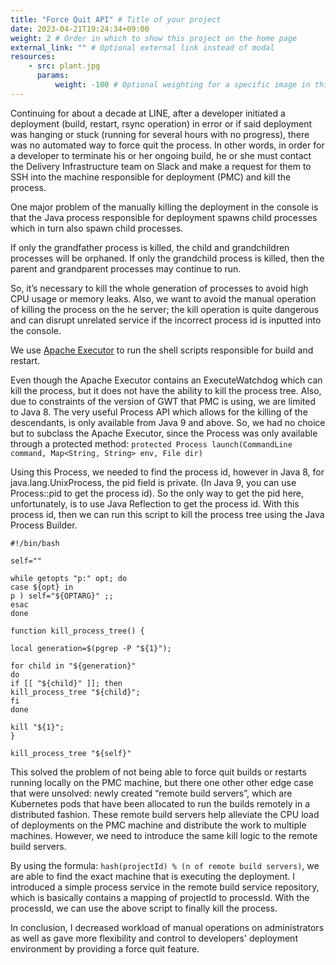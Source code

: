 ```yaml
---
title: "Force Quit API" # Title of your project
date: 2023-04-21T19:24:34+09:00
weight: 2 # Order in which to show this project on the home page
external_link: "" # Optional external link instead of modal
resources:
    - src: plant.jpg
      params:
          weight: -100 # Optional weighting for a specific image in this project folder
---
```

Continuing for about a decade at LINE, after a developer initiated a deployment (build, restart, rsync operation) in error or if said deployment was hanging or stuck (running for several hours with no progress), there was no automated way to force quit the process.
In other words, in order for a developer to terminate his or her ongoing build, he or she must contact the Delivery Infrastructure team on Slack and make a request for them to SSH into the machine responsible for deployment (PMC) and kill the process.

One major problem of the manually killing the deployment in the console is that the Java process responsible for deployment spawns child processes which in turn also spawn child processes.

If only the grandfather process is killed, the child and grandchildren processes will be orphaned.
If only the grandchild process is killed, then the parent and grandparent processes may continue to run.

So, it’s necessary to kill the whole generation of processes to avoid high CPU usage or memory leaks.
Also, we want to avoid the manual operation of killing the process on the he server; the kill operation is quite dangerous and can disrupt unrelated service if the incorrect process id is inputted into the console.

We use [Apache Executor](https://commons.apache.org/proper/commons-exec/apidocs/org/apache/commons/exec/Executor.html) to run the shell scripts responsible for build and restart.

Even though the Apache Executor contains an ExecuteWatchdog which can kill the process, but it does not have the ability to kill the process tree.
Also, due to constraints of the version of GWT that PMC is using, we are limited to Java 8.
The very useful Process API which allows for the killing of the descendants, is only available from Java 9 and above.
So, we had no choice but to subclass the Apache Executor, since the Process was only available through a protected method: `protected Process launch(CommandLine command, Map<String, String> env, File dir)`

Using this Process, we needed to find the process id, however in Java 8, for java.lang.UnixProcess, the pid field is private.
(In Java 9, you can use Process::pid to get the process id). So the only way to get the pid here, unfortunately, is to use Java Reflection to get the process id.
With this process id, then we can run this script to kill the process tree using the Java Process Builder.


```
#!/bin/bash

self=""

while getopts "p:" opt; do
case ${opt} in
p ) self="${OPTARG}" ;;
esac
done

function kill_process_tree() {

local generation=$(pgrep -P "${1}");

for child in "${generation}"
do
if [[ "${child}" ]]; then
kill_process_tree "${child}";
fi
done

kill "${1}";
}

kill_process_tree "${self}"
```

This solved the problem of not being able to force quit builds or restarts running locally on the PMC machine, but there one other other edge case that were unsolved: newly created “remote build servers”, which are Kubernetes pods that have been allocated to run the builds remotely in a distributed fashion.
These remote build servers help alleviate the CPU load of deployments on the PMC machine and distribute the work to multiple machines. However, we need to introduce the same kill logic to the remote build servers.

By using the formula: `hash(projectId) % (n of remote build servers)`, we are able to find the exact machine that is executing the deployment.
I introduced a simple process service in the remote build service repository, which is basically contains a mapping of projectId to processId.
With the processId, we can use the above script to finally kill the process.

In conclusion, I decreased workload of manual operations on administrators as well as gave more flexibility and control to developers' deployment environment by providing a force quit feature.
